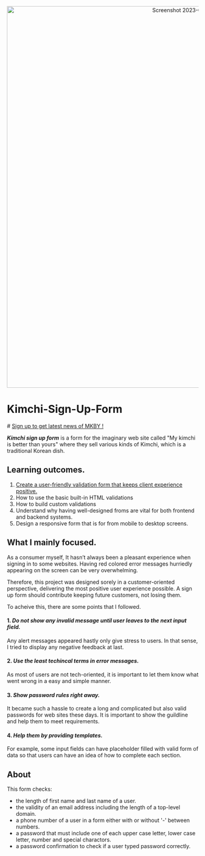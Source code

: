 
<p align="center">
<img width="1003" alt="Screenshot 2023-01-20 at 8 37 33 PM" src="https://user-images.githubusercontent.com/70323981/213753614-50f311c3-b3fe-4122-9179-7828471f1bf4.png">
</p> 
  
  

# Kimchi-Sign-Up-Form

\# [Sign up to get latest news of MKBY !](https://eyeri91.github.io/Kimchi-Sign-Up-Form/)
  
  
**_Kimchi sign up form_** is a form for the imaginary web site called "My kimchi is better than yours" where they sell various kinds of Kimchi, which is a traditional Korean dish.
  
  
## Learning outcomes. 


1. [Create a user-friendly validation form that keeps client experience positive.](#what-i-mainly-focused)
2. How to use the basic built-in HTML validations
3. How to build custom validations
4. Understand why having well-designed froms are vital for both frontend and backend systems.
5. Design a responsive form that is for from mobile to desktop screens.
  
  
## What I mainly focused. 

As a consumer myself, It hasn’t always been a pleasant experience when signing in to some websites. Having red colored error messages hurriedly appearing on the screen can be very overwhelming.

Therefore, this project was designed sorely in a customer-oriented perspective, delivering the most positive user experience possible. A sign up form should contribute keeping future customers, not losing them.

To acheive this, there are some points that I followed.  

#### 1. *Do not show any invalid message until user leaves to the next input field.*  
Any alert messages appeared hastly only give stress to users. In that sense, I tried to display any negative feedback at last.

#### 2. *Use the least techincal terms in error messages.*  
As most of users are not tech-oriented, it is important to let them know what went wrong in a easy and simple manner.

#### 3. *Show password rules right away.*  
It became such a hassle to create a long and complicated but also valid passwords for web sites these days. It is important to show the guildline and help them to meet requirements. 

#### 4. *Help them by providing templates.*  
For example, some input fields can have placeholder filled with valid form of data so that users can have an idea of how to complete each section.
  
  
## About

This form checks:

- the length of first name and last name of a user.
- the validity of an email address including the length of a top-level domain.
- a phone number of a user in a form either with or without '-' between numbers.
- a password that must include one of each upper case letter, lower case letter, number and special charactors.
- a password confirmation to check if a user typed password correctly.
